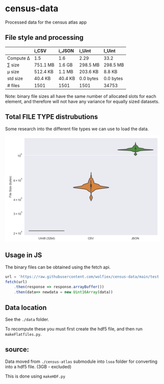# census-data
Processed data for the census atlas app

## File style and processing 

|             | i_CSV    | i_JSON   | i_Uint    | l_Uint    |
|:------------|:---------|:---------|:----------|:----------|
| Compute ∆ | 1.5      | 1.6      | 2.29      | 33.2      |
| ∑ size      | 751.1 MB | 1.6 GB   | 298.5 MB  | 298.5 MB  |
| µ size      | 512.4 KB | 1.1 MB   | 203.6 KB  | 8.8 KB    |
| std size    | 40.4 KB  | 40.4 KB  | 0.0 bytes | 0.0 bytes |
| # files     | 1501     | 1501     | 1501      | 34753     |

Note: binary file sizes all have the same number of allocated slots for each element, and therefore will not have any variance for equally sized datasets. 


## Total FILE TYPE distrubutions 
Some research into the different file types we can use to load the data. 

<img src='./ft.png'>



## Usage in JS
The binary files can be obtained using the fetch api. 
```js
url = 'https://raw.githubusercontent.com/wolfiex/census-data/main/test.buffer'
fetch(url)
    .then(response => response.arrayBuffer())
    .then(data=> newdata = new Uint16Array(data))
```




## Data location
See the `./data` folder.

To recompute these you must first create the hdf5 file, and then run `makeFlatfiles.py`.


## source: 
Data moved from `./census-atlas` submodule into `lsoa` folder for converting into a hdf5 file. (3GB - excluded)

This is done using `makeHDF.py`



